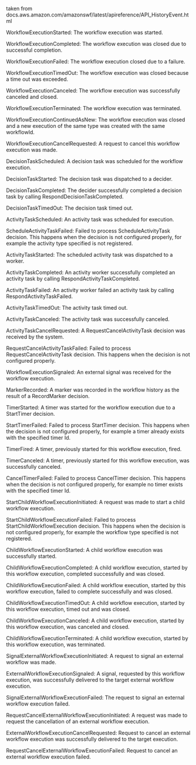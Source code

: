 
taken from docs.aws.amazon.com/amazonswf/latest/apireference/API_HistoryEvent.html


WorkflowExecutionStarted:
The workflow execution was started.

WorkflowExecutionCompleted:
The workflow execution was closed due to successful completion.

WorkflowExecutionFailed:
The workflow execution closed due to a failure.

WorkflowExecutionTimedOut:
The workflow execution was closed because a time out was exceeded.

WorkflowExecutionCanceled:
The workflow execution was successfully canceled and closed.

WorkflowExecutionTerminated:
The workflow execution was terminated.

WorkflowExecutionContinuedAsNew:
The workflow execution was closed and a new execution of the same type was created with the same workflowId.

WorkflowExecutionCancelRequested:
A request to cancel this workflow execution was made.

DecisionTaskScheduled:
A decision task was scheduled for the workflow execution.

DecisionTaskStarted:
The decision task was dispatched to a decider.

DecisionTaskCompleted:
The decider successfully completed a decision task by calling RespondDecisionTaskCompleted.

DecisionTaskTimedOut:
The decision task timed out.

ActivityTaskScheduled:
An activity task was scheduled for execution.

ScheduleActivityTaskFailed:
Failed to process ScheduleActivityTask decision. This happens when the decision is not configured properly, for example the activity type specified is not registered.

ActivityTaskStarted:
The scheduled activity task was dispatched to a worker.

ActivityTaskCompleted:
An activity worker successfully completed an activity task by calling RespondActivityTaskCompleted.

ActivityTaskFailed:
An activity worker failed an activity task by calling RespondActivityTaskFailed.

ActivityTaskTimedOut:
The activity task timed out.

ActivityTaskCanceled:
The activity task was successfully canceled.

ActivityTaskCancelRequested:
A RequestCancelActivityTask decision was received by the system.

RequestCancelActivityTaskFailed:
Failed to process RequestCancelActivityTask decision. This happens when the decision is not configured properly.

WorkflowExecutionSignaled:
An external signal was received for the workflow execution.

MarkerRecorded:
A marker was recorded in the workflow history as the result of a RecordMarker decision.

TimerStarted:
A timer was started for the workflow execution due to a StartTimer decision.

StartTimerFailed:
Failed to process StartTimer decision. This happens when the decision is not configured properly, for example a timer already exists with the specified timer Id.

TimerFired:
A timer, previously started for this workflow execution, fired.

TimerCanceled:
A timer, previously started for this workflow execution, was successfully canceled.

CancelTimerFailed:
Failed to process CancelTimer decision. This happens when the decision is not configured properly, for example no timer exists with the specified timer Id.

StartChildWorkflowExecutionInitiated:
A request was made to start a child workflow execution.

StartChildWorkflowExecutionFailed:
Failed to process StartChildWorkflowExecution decision. This happens when the decision is not configured properly, for example the workflow type specified is not registered.

ChildWorkflowExecutionStarted:
A child workflow execution was successfully started.

ChildWorkflowExecutionCompleted:
A child workflow execution, started by this workflow execution, completed successfully and was closed.

ChildWorkflowExecutionFailed:
A child workflow execution, started by this workflow execution, failed to complete successfully and was closed.

ChildWorkflowExecutionTimedOut:
A child workflow execution, started by this workflow execution, timed out and was closed.

ChildWorkflowExecutionCanceled:
A child workflow execution, started by this workflow execution, was canceled and closed.

ChildWorkflowExecutionTerminated:
A child workflow execution, started by this workflow execution, was terminated.

SignalExternalWorkflowExecutionInitiated:
A request to signal an external workflow was made.

ExternalWorkflowExecutionSignaled:
A signal, requested by this workflow execution, was successfully delivered to the target external workflow execution.

SignalExternalWorkflowExecutionFailed:
The request to signal an external workflow execution failed.

RequestCancelExternalWorkflowExecutionInitiated:
A request was made to request the cancellation of an external workflow execution.

ExternalWorkflowExecutionCancelRequested:
Request to cancel an external workflow execution was successfully delivered to the target execution.

RequestCancelExternalWorkflowExecutionFailed:
Request to cancel an external workflow execution failed.